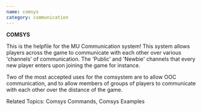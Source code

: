 ```yaml
---
name: comsys
category: communication
---
```


**COMSYS**

This is the helpfile for the MU Communication system! This system allows players across the game to communicate with each other over various 'channels' of communication. The 'Public' and 'Newbie' channels that every new player enters upon joining the game for instance.

Two of the most accepted uses for the comsystem are to allow OOC communication, and to allow members of groups of players to communicate with each other over the distance of the game.

Related Topics: Comsys Commands, Comsys Examples
